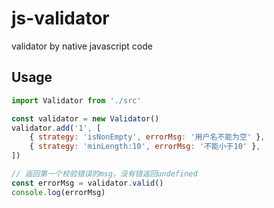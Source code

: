 # js-validator

validator by native javascript code

## Usage

``` js
import Validator from './src'

const validator = new Validator()
validator.add('1', [
    { strategy: 'isNonEmpty', errorMsg: '用户名不能为空' },
    { strategy: 'minLength:10', errorMsg: '不能小于10' },
])

// 返回第一个校验错误的msg，没有错返回undefined
const errorMsg = validator.valid()
console.log(errorMsg)
```
